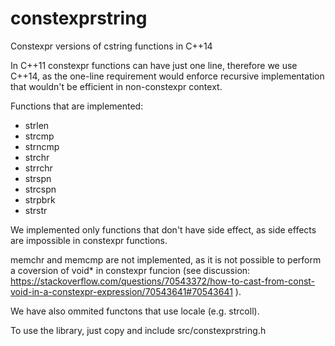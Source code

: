 # constexprstring
Constexpr versions of cstring functions in C++14

In C++11 constexpr functions can have just one line, therefore we use C++14, as the one-line requirement would enforce recursive implementation that wouldn't be efficient in non-constexpr context. 

Functions that are implemented:
- strlen
- strcmp
- strncmp
- strchr
- strrchr
- strspn
- strcspn
- strpbrk
- strstr

We implemented only functions that don't have side effect, as side effects are impossible in constexpr functions.

memchr and memcmp are not implemented, as it is not possible to perform a coversion of void* in constexpr funcion (see discussion: https://stackoverflow.com/questions/70543372/how-to-cast-from-const-void-in-a-constexpr-expression/70543641#70543641 ).

We have also ommited functons that use locale (e.g. strcoll).


To use the library, just copy and include src/constexprstring.h
